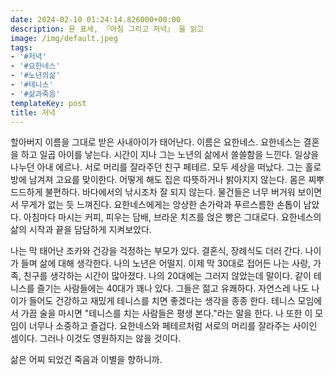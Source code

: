 ```yaml
---
date: 2024-02-10 01:24:14.826000+00:00
description: 욘 표세, 『아침 그리고 저녁』 을 읽고
image: /img/default.jpeg
tags:
- '#저녁'
- '#요한네스'
- '#노년의삶'
- '#테니스'
- '#삶과죽음'
templateKey: post
title: 저녁
---
```

할아버지 이름을 그대로 받은 사내아이가 태어난다. 이름은 요한네스. 요한네스는 결혼을 하고 일곱 아이를 낳는다. 시간이 지나 그는 노년의 삶에서 쓸쓸함을 느낀다. 일상을 나누던 아내 에르나. 서로 머리를 잘라주던 친구 페테르. 모두 세상을 떠났다. 그는 홀로 방에 남겨져 고요를 맞이한다. 어떻게 해도 집은 따뜻하거나 밝아지지 않는다. 몸은 찌뿌드드하게 불편하다. 바다에서의 낚시조차 잘 되지 않는다. 물건들은 너무 버거워 보이면서 무게가 없는 듯 느껴진다. 요한네스에게는 앙상한 손가락과 푸르스름한 손톱이 남았다. 아침마다 마시는 커피, 피우는 담배, 브라운 치즈를 얹은 빵은 그대로다. 요한네스의 삶의 시작과 끝을 담담하게 지켜보았다.

나는 막 태어난 조카와 건강을 걱정하는 부모가 있다. 결혼식, 장례식도 더러 간다. 나이가 들며 삶에 대해 생각한다. 나의 노년은 어떨지. 이제 막 30대로 접어든 나는 사랑, 가족, 친구를 생각하는 시간이 많아졌다. 나의 20대에는 그러지 않았는데 말이다. 같이 테니스를 즐기는 사람들에는 40대가 꽤나 있다. 그들은 젊고 유쾌하다. 자연스레 나도 나이가 들어도 건강하고 재밌게 테니스를 치면 좋겠다는 생각을 종종 한다. 테니스 모임에서 가끔 술을 마시면 "테니스를 치는 사람들은 평생 본다."라는 말을 한다. 나 또한 이 모임이 너무나 소중하고 즐겁다. 요한네스와 페테르처럼 서로의 머리를 잘라주는 사이인 셈이다. 그러나 이것도 영원하지는 않을 것이다.

삶은 어찌 되었건 죽음과 이별을 향하니까.
